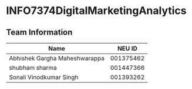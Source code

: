 # INFO7374DigitalMarketingAnalytics


## Team Information

| Name | NEU ID 
| --- | --- 
|Abhishek Gargha Maheshwarappa | 001375462 
| shubham sharma | 001447366 
| Sonali Vinodkumar Singh | 001393262


